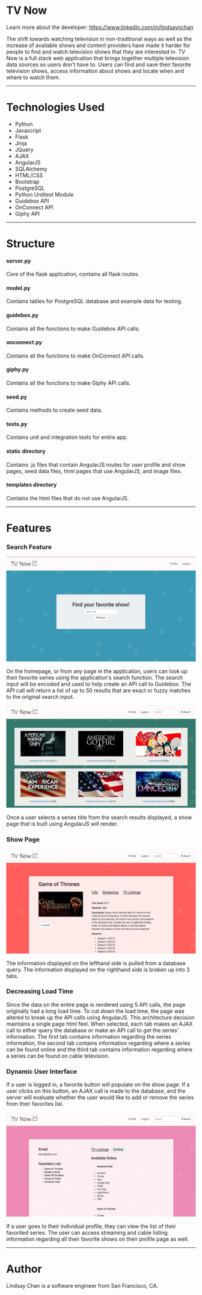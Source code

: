 # TV Now


Learn more about the developer: https://www.linkedin.com/in/lindsaynchan


The shift towards watching television in non-traditional ways as well as the increase of available shows and content providers have made it harder for people to find and watch television shows that they are interested in. TV Now is a full stack web application that brings together multiple television data sources so users don't have to. Users can find and save their favorite television shows, access information about shows and locate when and where to watch them. 


___



# Technologies Used

* Python
* Javascript
* Flask
* Jinja
* JQuery
* AJAX
* AngularJS
* SQLAlchemy
* HTML/CSS
* Bootstrap
* PostgreSQL
* Python Unittest Module
* Guidebox API
* OnConnect API
* Giphy API


___



# Structure

#### server.py

Core of the flask application, contains all flask routes.

#### model.py

Contains tables for PostgreSQL database and example data for testing.

#### guidebox.py

Contains all the functions to make Guidebox API calls.

#### onconnect.py

Contains all the functions to make OnConnect API calls.

#### giphy.py

Contains all the functions to make Giphy API calls.

#### seed.py

Contains methods to create seed data.

#### tests.py

Contains unit and integration tests for entire app.

#### static directory

Contains .js files that contain AngularJS routes for user profile and show pages, seed data files, html pages that use AngularJS, and image files.

#### templates directory

Contains the html files that do not use AngularJS.

___



# Features

### Search Feature


![alt text](/static/homepage.png)


On the homepage, or from any page in the application, users can look up their favorite series using the application's search function. The search input will be encoded and used to help create an API call to Guidebox. The API call will return a list of up to 50 results that are exact or fuzzy matches to the original search input. 


![alt text](/static/searchresults.png)


Once a user selects a series title from the search results displayed, a show page that is built using AngularJS will render. 


### Show Page


![alt text](/static/showpage.png)


The information displayed on the lefthand side is pulled from a database query. The information displayed on the righthand side is broken up into 3 tabs. 

### Decreasing Load Time
Since the data on the entire page is rendered using 5 API calls, the page originally had a long load time. To cut down the load time, the page was altered to break up the API calls using AngularJS. This architecture decision maintains a single page html feel. When selected, each tab makes an AJAX call to either query the database or make an API call to get the series' information. The first tab contains information regarding the series information, the second tab contains information regarding where a series can be found online and the third tab contains information regarding where a series can be found on cable television.

### Dynamic User Interface

If a user is logged in, a favorite button will populate on the show page. If a user clicks on this button, an AJAX call is made to the database, and the server will evaluate whether the user would like to add or remove the series from their favorites list.


![alt text](/static/userprofile.png)
 

If a user goes to their individual profile, they can view the list of their favorited series. The user can access streaming and cable listing information regarding all their favorite shows on their profile page as well. 


___



# Author

Lindsay Chan is a software engineer from San Francisco, CA.
